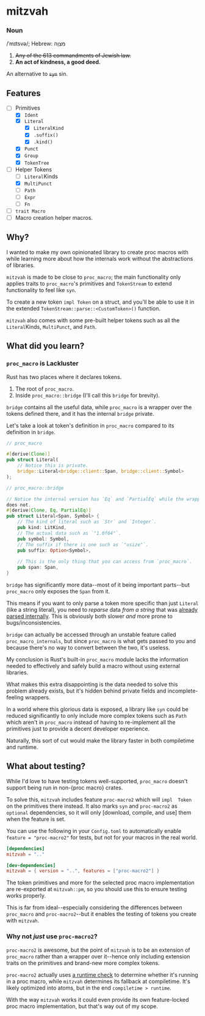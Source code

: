 # mitzvah

### Noun

/ˈmɪtsvə/; Hebrew: מִצְוָה

1. ~~Any of the 613 commandments of Jewish law.~~
2. **An act of kindness, a good deed.**

An alternative to ~~`syn`~~ sin.

## Features

- [ ] Primitives
  - [x] `Ident`
  - [x] `Literal`
    - [x] `LiteralKind`
    - [x] `.suffix()`
    - [x] `.kind()`
  - [x] `Punct`
  - [x] `Group`
  - [x] `TokenTree`
- [ ] Helper Tokens
  - [ ] `Literal`Kinds
  - [x] `MultiPunct`
  - [ ] `Path`
  - [ ] `Expr`
  - [ ] `Fn`
- [ ] `trait Macro`
- [ ] Macro creation helper macros.

## Why?

I wanted to make my own opinionated library to create proc macros with 
while learning more about how the internals work without the abstractions 
of libraries.

`mitzvah` is made to be close to `proc_macro`; the main functionality only 
applies traits to `proc_macro`'s primitives and `TokenStream` to extend 
functionality to feel like `syn`.

To create a new token `impl Token` on a struct, and you'll be able to use 
it in the extended `TokenStream::parse::<CustomToken>()` function.

`mitzvah` also comes with some pre-built helper tokens such as all the 
`Literal`Kinds, `MultiPunct`, and `Path`.

## What did you learn?

### `proc_macro` is Lackluster

Rust has two places where it declares tokens.

1. The root of `proc_macro`.
2. Inside `proc_macro::bridge` (I'll call this `bridge` for brevity).

`bridge` contains all the useful data, while `proc_macro` is a wrapper 
over the tokens defined there, and it has the internal `bridge` private.

Let's take a look at token's definition in `proc_macro` compared to 
its definition in `bridge`.

```rs
// proc_macro

#[derive(Clone)]
pub struct Literal(
	// Notice this is private.
	bridge::Literal<bridge::client::Span, bridge::client::Symbol>
);

// proc_macro::bridge

// Notice the internal version has `Eq` and `PartialEq` while the wrapper 
does not.
#[derive(Clone, Eq, PartialEq)]
pub struct Literal<Span, Symbol> {
	// The kind of literal such as `Str` and `Integer`.
	pub kind: LitKind,
	// The actual data such as `"1.0f64"`. 
	pub symbol: Symbol,
	// The suffix if there is one such as `"usize"`.
	pub suffix: Option<Symbol>,
	
	// This is the only thing that you can access from `proc_macro`.
	pub span: Span,
}
```

`bridge` has significantly more data--most of it being important parts--but 
`proc_macro` only exposes the `Span` from it.

This means if you want to only parse a token more specific than just 
`Literal` (like a string literal), you need to *reparse* data *from a 
string* that was <u>already parsed internally</u>. This is obviously 
both slower *and* more prone to bugs/inconsistencies.

`bridge` can actually be accessed through an unstable feature called 
`proc_macro_internals`, but since `proc_macro` is what gets passed to you 
and because there's no way to convert between the two, it's useless.

My conclusion is Rust's built-in `proc_macro` module lacks the information 
needed to effectively and safely build a macro without using external 
libraries.

What makes this extra disappointing is the data needed to solve this 
problem already exists, but it's hidden behind private fields and 
incomplete-feeling wrappers.

In a world where this glorious data is exposed, a library like `syn` could 
be reduced significantly to only include more complex tokens such as 
`Path` which aren't in `proc_macro` instead of having to re-implement all 
the primitives just to provide a decent developer experience.

Naturally, this sort of cut would make the library faster in both 
compiletime and runtime.

## What about testing?

While I'd love to have testing tokens well-supported, `proc_macro` doesn't 
support being run in non-{proc macro} crates.

To solve this, `mitzvah` includes feature `proc-macro2` which will `impl 
Token` on the primitives there instead. It also marks `syn` and 
`proc-macro2` as `optional` dependencies, so it will only [download, 
compile, and use] them when the feature is set.

You can use the following in your `Config.toml` to automatically enable
`feature = "proc-macro2"` for tests, but not for your macros in the real 
world.
```toml
[dependencies]
mitzvah = ".."

[dev-dependencies]
mitzvah = { version = "..", features = ["proc-macro2"] }
```

The token primitives and more for the selected proc macro implementation are 
re-exported at `mitzvah::pm`, so you should use this to ensure testing 
works properly.

This is far from ideal--especially considering the differences between 
`proc_macro` and `proc-macro2`--but it enables the testing of tokens you 
create with `mitzvah`.

### Why not *just* use `proc-macro2`?

`proc-macro2` is awesome, but the point of `mitzvah` is to be an extension 
of `proc_macro` rather than a wrapper over it--hence only including 
extension traits on the primitives and brand-new more complex tokens.

`proc-macro2` actually uses 
[a runtime check](https://docs.rs/proc-macro2/1.0.69/src/proc_macro2/detection.rs.html#7-16) 
to determine whether it's running in a proc macro, while `mitzvah` 
determines its fallback at compiletime. It's likely optimized into atoms, 
but in the end `compiletime > runtime`.

With the way `mitzvah` works it could even provide its own feature-locked 
proc macro implementation, but that's way out of my scope.
